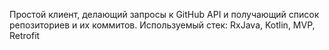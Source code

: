 Простой клиент, делающий запросы к GitHub API и получающий список репозиториев и их коммитов. Используемый стек: RxJava, Kotlin, MVP, Retrofit
